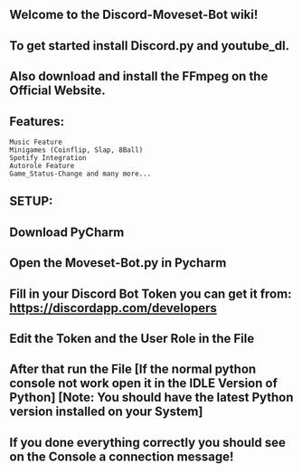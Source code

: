## Welcome to the Discord-Moveset-Bot wiki!

## To get started install Discord.py and youtube_dl.

## Also download and install the FFmpeg on the Official Website.

## Features:

    Music Feature
    Minigames (Coinflip, Slap, 8Ball)
    Spotify Integration
    Autorole Feature
    Game_Status-Change and many more...

## SETUP:

## Download PyCharm

## Open the Moveset-Bot.py in Pycharm

## Fill in your Discord Bot Token you can get it from: https://discordapp.com/developers

## Edit the Token and the User Role in the File

## After that run the File [If the normal python console not work open it in the IDLE Version of Python] [Note: You should have the latest Python version installed on your System]

## If you done everything correctly you should see on the Console a connection message!
